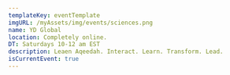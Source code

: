 ```yaml
---
templateKey: eventTemplate
imgURL: /myAssets/img/events/sciences.png
name: YD Global
location: Completely online.
DT: Saturdays 10-12 am EST
description: Leaen Aqeedah. Interact. Learn. Transform. Lead.
isCurrentEvent: true
---
```

